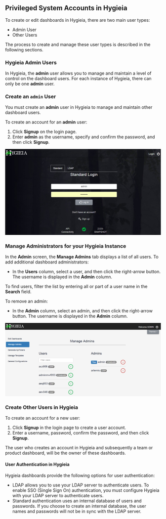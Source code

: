 ## Privileged System Accounts in Hygieia

To create or edit dashboards in Hygieia, there are two main user types:

- Admin User
- Other Users

The process to create and manage these user types is described in the following sections.

### Hygieia Admin Users

In Hygieia, the **admin** user allows you to manage and maintain a level of control on the dashboard users. For each instance of Hygieia, there can only be one **admin** user.

### Create an `admin` User

You must create an **admin** user in Hygieia to manage and maintain other dashboard users.

To create an account for an **admin** user:
1. Click **Signup** on the login page.
2. Enter **admin** as the username, specify and confirm the password, and then click **Signup**.

![Image](https://github.com/Megha849/HygieiaDocs/blob/gh-pages/media/images/adminuser.png)

### Manage Administrators for your Hygieia Instance

In the **Admin** screen, the **Manage Admins** tab displays a list of all users. To add additional dashboard administrators:

- In the **Users** column, select a user, and then click the right-arrow button.
  The username is displayed in the **Admin** column.

To find users, filter the list by entering all or part of a user name in the **Search** field.

To remove an admin:

- In the **Admin** column, select an admin, and then click the right-arrow button.
  The username is displayed in the **Admin** column.

![Image](https://github.com/Megha849/HygieiaDocs/blob/gh-pages/media/images/manage_admins.png)  
  
### Create Other Users in Hygieia

To create an account for a new user:

1.	Click **Signup** in the login page to create a user account.
2.	Enter a username, password, confirm the password, and then click **Signup**.

The user who creates an account in Hygieia and subsequently a team or product dashboard, will be the owner of these dashboards.

#### User Authentication in Hygieia

Hygieia dashboards provide the following options for user authentication:

- LDAP allows you to use your LDAP server to authenticate users. To enable SSO (Single Sign On) authentication, you must configure Hygieia with your LDAP server to authenticate users. 
- Standard authentication uses an internal database of users and passwords. If you choose to create an internal database, the user names and passwords will not be in sync with the LDAP server.
